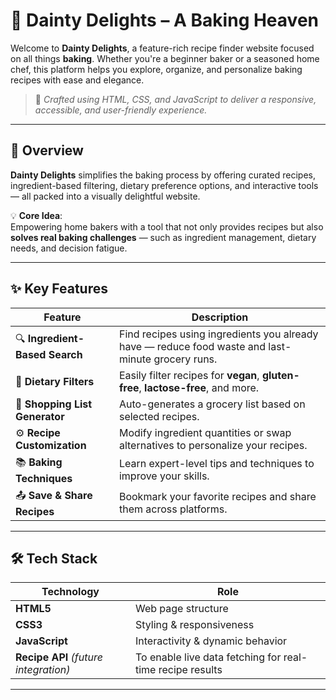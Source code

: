 # 🍰 Dainty Delights – A Baking Heaven

Welcome to **Dainty Delights**, a feature-rich recipe finder website focused on all things **baking**. Whether you're a beginner baker or a seasoned home chef, this platform helps you explore, organize, and personalize baking recipes with ease and elegance.

> 🧁 *Crafted using HTML, CSS, and JavaScript to deliver a responsive, accessible, and user-friendly experience.*

---

## 🌟 Overview

**Dainty Delights** simplifies the baking process by offering curated recipes, ingredient-based filtering, dietary preference options, and interactive tools — all packed into a visually delightful website.

💡 **Core Idea**:  
Empowering home bakers with a tool that not only provides recipes but also **solves real baking challenges** — such as ingredient management, dietary needs, and decision fatigue.

---

## ✨ Key Features

| Feature | Description |
|--------|-------------|
| 🔍 **Ingredient-Based Search** | Find recipes using ingredients you already have — reduce food waste and last-minute grocery runs. |
| 🥗 **Dietary Filters** | Easily filter recipes for **vegan**, **gluten-free**, **lactose-free**, and more. |
| 🧾 **Shopping List Generator** | Auto-generates a grocery list based on selected recipes. |
| ⚙️ **Recipe Customization** | Modify ingredient quantities or swap alternatives to personalize your recipes. |
| 📚 **Baking Techniques** | Learn expert-level tips and techniques to improve your skills. |
| 📤 **Save & Share Recipes** | Bookmark your favorite recipes and share them across platforms. |

---

## 🛠️ Tech Stack

| Technology     | Role |
|----------------|------|
| **HTML5**      | Web page structure |
| **CSS3**       | Styling & responsiveness |
| **JavaScript** | Interactivity & dynamic behavior |
| **Recipe API** *(future integration)* | To enable live data fetching for real-time recipe results |

---
